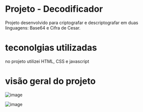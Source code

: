 # Projeto - Decodificador
Projeto desenvolvido para criptografar e descriptografar em duas linguagens: Base64 e Cifra de Cesar.

# teconolgias utilizadas 
no projeto utilizei HTML, CSS e javascript

# visão geral do projeto
![image](https://user-images.githubusercontent.com/114154174/200689559-c3858c2c-7292-4edc-bd5b-d06063cf0206.png)


![image](https://user-images.githubusercontent.com/114154174/200689477-31561a0b-7206-4195-861f-99b5737b0f7b.png)

